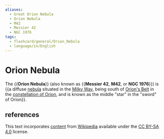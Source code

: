 ```yaml
---
aliases:
  - Great Orion Nebula
  - Orion Nebula
  - M42
  - Messier 42
  - NGC 1976
tags:
  - flashcard/general/Orion_Nebula
  - language/in/English
---
```


# Orion Nebula

The {{__Orion Nebula__}} (also known as {{__Messier 42__, __M42__, or __NGC 1976__}}) is {{a diffuse [nebula](nebula.md) situated in the [Milky Way](Milky%20Way.md), being south of [Orion's Belt](Orion's%20Belt.md) in the [constellation of Orion](Orion%20(constellation).md), and is known as the middle "star" in the "sword" of Orion}}. <!--SR:!2024-08-26,14,250!2024-08-17,1,130!2024-08-29,17,250-->

## references

This text incorporates [content](https://en.wikipedia.org/wiki/Orion_Nebula) from [Wikipedia](Wikipedia.md) available under the [CC BY-SA 4.0](https://creativecommons.org/licenses/by-sa/4.0/) license.
